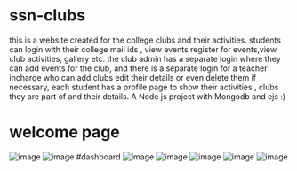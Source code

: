 # ssn-clubs
this is a website created for the college clubs and their activities. students can login with their college mail ids , view events register for events,view club activities, gallery etc.
the club admin has a separate login where they can add events for the club, and there is a separate login for a teacher incharge who can add clubs edit their details or even delete them if necessary,
each student has a profile page to show their activities , clubs they are part of and their details.
A Node js project with Mongodb and ejs :)

# welcome page
![image](https://user-images.githubusercontent.com/87427558/207236512-cee9ea46-2340-4b76-81f5-5b2196f2bcfa.png)
![image](https://user-images.githubusercontent.com/87427558/207236492-3fcdb31f-d609-4287-bac0-4db7cf927083.png)
#dashboard
![image](https://user-images.githubusercontent.com/87427558/207236633-289519d5-332e-4b4d-bbe4-a5f1ed95a228.png)
![image](https://user-images.githubusercontent.com/87427558/207236663-2d5137e4-5b98-4af1-86b2-5a2567d980e6.png)
![image](https://user-images.githubusercontent.com/87427558/207236680-67ac775f-2d02-4791-bb0f-6f9c52270e3e.png)
![image](https://user-images.githubusercontent.com/87427558/207236712-d8121af0-832d-4d7e-b051-e63b25068f8d.png)
![image](https://user-images.githubusercontent.com/87427558/207236734-51450dd6-51fd-4961-bed1-124dff6bd98a.png)
